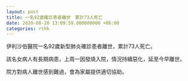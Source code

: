 ```yaml
---
layout: post
title: 一名92歲確診患者離世　累計73人死亡
date: 2020-08-20 13:09:59.000000000 +08:00
categories: rthk
---
```


伊利沙伯醫院一名92歲新型肺炎確診患者離世，累計73人死亡。
 
該名女病人有長期病患，上周一因發燒入院，情況持續惡化，延至今早離世。

院方對病人離世感到難過，會為家屬提供適切協助。

